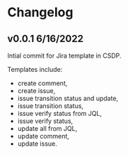 # Changelog

## v0.0.1 6/16/2022

Intial commit for Jira template in CSDP. 

Templates include: 

* create comment, 
* create issue, 
* issue transition status and update, 
* issue transition status, 
* issue verify status from JQL, 
* issue verify status, 
* update all from JQL, 
* update comment, 
* update issue. 
